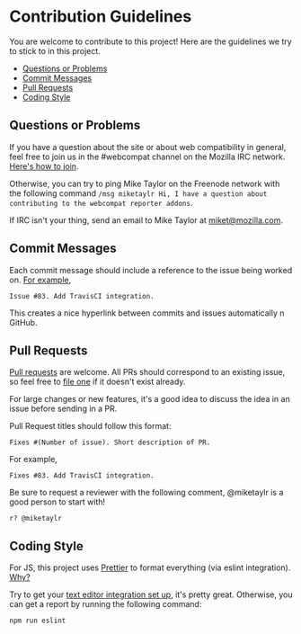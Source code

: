 # Contribution Guidelines

You are welcome to contribute to this project! Here are the guidelines we try to stick to in this project.

* [Questions or Problems](#questions-or-problems)
* [Commit Messages](#commit-messages)
* [Pull Requests](#pull-requests)
* [Coding Style](#coding-style)

## Questions or Problems

If you have a question about the site or about web compatibility in general, feel free to join us in the #webcompat channel on the Mozilla IRC network. [Here's how to join](https://wiki.mozilla.org/IRC#Connect_to_the_Mozilla_IRC_server).

Otherwise, you can try to ping Mike Taylor on the Freenode network with the following command `/msg miketaylr Hi, I have a question about contributing to the webcompat reporter addons`.

If IRC isn't your thing, send an email to Mike Taylor at miket@mozilla.com.

## Commit Messages

Each commit message should include a reference to the issue being worked on. [For example](https://github.com/webcompat/webcompat-reporter-extensions/commit/3e82a09b1a609338e5c0f5e227433b3a0851ce2c),

`Issue #83. Add TravisCI integration.`

This creates a nice hyperlink between commits and issues automatically n GitHub.

## Pull Requests

[Pull requests](https://help.github.com/articles/creating-a-pull-request/) are welcome. All PRs should correspond to an existing issue, so feel free to [file one](https://github.com/webcompat/webcompat-reporter-extensions/issues/new) if it doesn't exist already.

For large changes or new features, it's a good idea to discuss the idea in an issue before sending in a PR.

Pull Request titles should follow this format:

`Fixes #(Number of issue). Short description of PR.`

For example,

`Fixes #83. Add TravisCI integration.`

Be sure to request a reviewer with the following comment, @miketaylr is a good person to start with!

`r? @miketaylr`

## Coding Style

For JS, this project uses [Prettier](https://prettier.io/) to format everything (via eslint integration). [Why?](https://prettier.io/docs/en/why-prettier.html)

Try to get your [text editor integration set up](https://prettier.io/docs/en/editors.html), it's pretty great. Otherwise, you can get a report by running the following command:

`npm run eslint`
